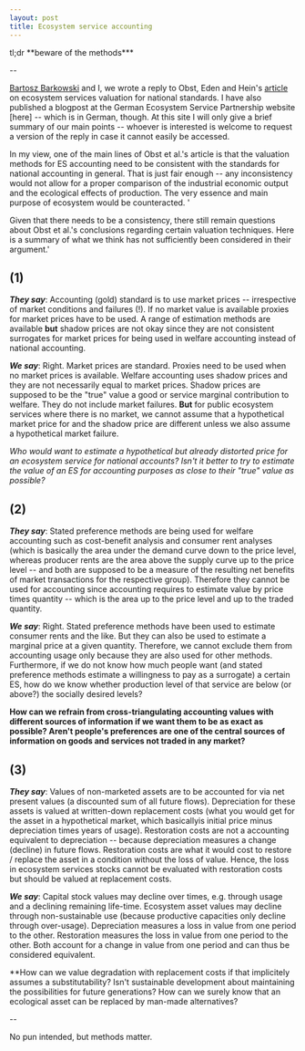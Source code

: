 ```yaml
---
layout: post
title: Ecosystem service accounting
---
```

<div class="message">
  tl;dr **beware of the methods***
</div>

--

[Bartosz Barkowski](https://skeptischeoekonomie.wordpress.com/) and I, we wrote a reply to Obst, Eden and Hein's [article](https://link.springer.com/article/10.1007%2Fs10640-017-0146-3) on ecosystem services valuation for national standards. I have also published a blogpost at the German Ecosystem Service Partnership website [here] -- which is in German, though. At this site I will only give a brief summary of our main points -- whoever is interested is welcome to request a version of the reply in case it cannot easily be accessed.

In my view, one of the main lines of Obst et al.'s article is that the valuation methods for ES accounting need to be consistent with the standards for national accounting in general. That is just fair enough -- any inconsistency would not allow for a proper comparison of the industrial economic output and the ecological effects of production. The very essence and main purpose of ecosystem would be counteracted. '

Given that there needs to be a consistency, there still remain questions about Obst et al.'s conclusions regarding certain valuation techniques. Here is a summary of what we think has not sufficiently been considered in their argument.'

## (1)

***They say***: Accounting (gold) standard is to use market prices -- irrespective of market conditions and failures (!). If no market value is available proxies for market prices have to be used. A range of estimation methods are available **but** shadow prices are not okay since they are not consistent surrogates for market prices for being used in welfare accounting instead of national accounting.

***We say***: Right. Market prices are standard. Proxies need to be used when no market prices is available. Welfare accounting uses shadow prices and they are not necessarily equal to market prices. Shadow prices are supposed to be the "true" value a good or service marginal contribution to welfare. They do not include market failures. **But** for public ecosystem services where there is no market, we cannot assume that a hypothetical market price for and the shadow price are different unless we also assume a hypothetical market failure.

*Who would want to estimate a hypothetical but already distorted price for an ecosystem service for national accounts? Isn't it better to try to estimate the value of an ES for accounting purposes as close to their "true" value as possible?*

## (2)

***They say***: Stated preference methods are being used for welfare accounting such as cost-benefit analysis and consumer rent analyses (which is basically the area under the demand curve down to the price level, whereas producer rents are the area above the supply curve up to the price level -- and both are supposed to be a measure of the resulting net benefits of market transactions for the respective group). Therefore they cannot be used for accounting since accounting requires to estimate value by price times quantity -- which is the area up to the price level and up to the traded quantity.

***We say***: Right. Stated preference methods have been used to estimate consumer rents and the like. But they can also be used to estimate a marginal price at a given quantity. Therefore, we cannot exclude them from accounting usage only because they are also used for other methods. Furthermore, if we do not know how much people want (and stated preference methods estimate a willingness to pay as a surrogate) a certain ES, how do we know whether production level of that service are below (or above?) the socially desired levels?

**How can we refrain from cross-triangulating accounting values with different sources of information if we want them to be as exact as possible? Aren't people's preferences are one of the central sources of information on goods and services not traded in any market?**

## (3)

***They say***: Values of non-marketed assets are to be accounted for via net present values (a discounted sum of all future flows). Depreciation for these assets is valued at written-down replacement costs (what you would get for the asset in a hypothetical market, which basicallyis initial price minus depreciation times years of usage). Restoration costs are not a accounting equivalent to depreciation -- because depreciation measures a change (decline) in future flows. Restoration costs are what it would cost to restore / replace the asset in a condition without the loss of value. Hence, the loss in ecosystem services stocks cannot be evaluated with restoration costs but should be valued at replacement costs.

***We say***: Capital stock values may decline over times, e.g. through usage and a declining remaining life-time. Ecosystem asset values may decline through non-sustainable use (because productive capacities only decline through over-usage). Depreciation measures a loss in value from one period to the other. Restoration measures the loss in value from one period to the other. Both account for a change in value from one period and can thus be considered equivalent.

**How can we value degradation with replacement costs if that implicitely assumes a substitutability? Isn't sustainable development about maintaining the possibilities for future generations? How can we surely know that an ecological asset can be replaced by man-made alternatives?

--

No pun intended, but methods matter.
